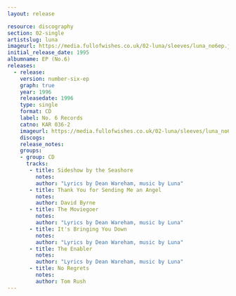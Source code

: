 ```yaml
---
layout: release

resource: discography
section: 02-single
artistslug: luna
imageurl: https://media.fullofwishes.co.uk/02-luna/sleeves/luna_no6ep.jpg
initial_release_date: 1995
albumname: EP (No.6)
releases:
  - release:
    version: number-six-ep
    graph: true
    year: 1996
    releasedate: 1996
    type: single
    format: CD
    label: No. 6 Records
    catno: KAR 036-2
    imageurl: https://media.fullofwishes.co.uk/02-luna/sleeves/luna_no6ep.jpg
    discogs:
    release_notes:
    groups:
    - group: CD
      tracks:
       - title: Sideshow by the Seashore
         notes:
         author: "Lyrics by Dean Wareham, music by Luna"
       - title: Thank You for Sending Me an Angel
         notes:
         author: David Byrne
       - title: The Moviegoer
         notes:
         author: "Lyrics by Dean Wareham, music by Luna"
       - title: It's Bringing You Down
         notes:
         author: "Lyrics by Dean Wareham, music by Luna"
       - title: The Enabler
         notes:
         author: "Lyrics by Dean Wareham, music by Luna"
       - title: No Regrets
         notes:
         author: Tom Rush
---
```

